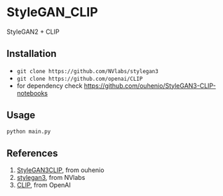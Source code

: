 # StyleGAN_CLIP
 StyleGAN2 + CLIP

## Installation
 - ``` git clone https://github.com/NVlabs/stylegan3 ```
 - ``` git clone https://github.com/openai/CLIP ```
 - for dependency check https://github.com/ouhenio/StyleGAN3-CLIP-notebooks
## Usage
 ```.bash
python main.py
 ```
## References
1. [StyleGAN3CLIP](https://github.com/ouhenio/StyleGAN3-CLIP-notebooks), from ouhenio
2. [stylegan3](https://github.com/NVlabs/stylegan3/tree/main), from NVlabs
3. [CLIP](https://github.com/openai/CLIP), from OpenAI 

